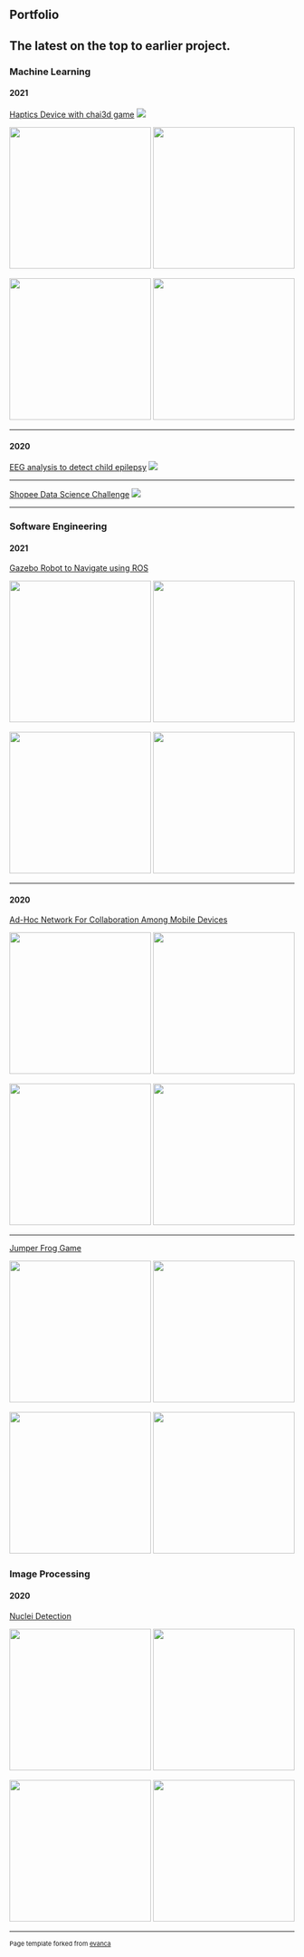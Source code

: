 ## Portfolio

The latest on the top to earlier project.
---

### Machine Learning 

#### 2021
[Haptics Device with chai3d game](/sample_page)
<img src="images/dummy_thumbnail.jpg?raw=true"/>
<p float="left">
  <img src="images/dummy_thumbnail.jpg?raw=true" width="250" />
  <img src="images/dummy_thumbnail.jpg?raw=true" width="250" /> 
</p>
<p float="left">
  <img src="images/dummy_thumbnail.jpg?raw=true" width="250" />
  <img src="images/dummy_thumbnail.jpg?raw=true" width="250" /> 
</p>

---

#### 2020

[EEG analysis to detect child epilepsy](/vitroxeeg)
<img src="images/dummy_thumbnail.jpg?raw=true"/>

---
[Shopee Data Science Challenge](/shopeechallenge)
<img src="images/dummy_thumbnail.jpg?raw=true"/>

---

### Software Engineering

#### 2021

[Gazebo Robot to Navigate using ROS](/robotics)

<p float="left">
  <img src="images/dummy_thumbnail.jpg?raw=true" width="250" />
  <img src="images/dummy_thumbnail.jpg?raw=true" width="250" /> 
</p>
<p float="left">
  <img src="images/dummy_thumbnail.jpg?raw=true" width="250" />
  <img src="images/dummy_thumbnail.jpg?raw=true" width="250" /> 
</p>

---

#### 2020

[Ad-Hoc Network For Collaboration Among Mobile Devices](/SEGP_bluetooth)
<p float="left">
  <img src="images/dummy_thumbnail.jpg?raw=true" width="250" />
  <img src="images/dummy_thumbnail.jpg?raw=true" width="250" /> 
</p>
<p float="left">
  <img src="images/dummy_thumbnail.jpg?raw=true" width="250" />
  <img src="images/dummy_thumbnail.jpg?raw=true" width="250" /> 
</p>

---

[Jumper Frog Game](/jumperfrog)
<p float="left">
  <img src="images/dummy_thumbnail.jpg?raw=true" width="250" />
  <img src="images/dummy_thumbnail.jpg?raw=true" width="250" /> 
</p>
<p float="left">
  <img src="images/dummy_thumbnail.jpg?raw=true" width="250" />
  <img src="images/dummy_thumbnail.jpg?raw=true" width="250" /> 
</p>

### Image Processing

#### 2020

[Nuclei Detection](/nucleidetection)

<p float="left">
  <img src="images/dummy_thumbnail.jpg?raw=true" width="250" />
  <img src="images/dummy_thumbnail.jpg?raw=true" width="250" /> 
</p>
<p float="left">
  <img src="images/dummy_thumbnail.jpg?raw=true" width="250" />
  <img src="images/dummy_thumbnail.jpg?raw=true" width="250" /> 
</p>



---
<p style="font-size:11px">Page template forked from <a href="https://github.com/evanca/quick-portfolio">evanca</a></p>
<!-- Remove above link if you don't want to attibute -->

